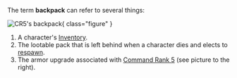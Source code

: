 The term **backpack** can refer to several things:

![ CR5's
[backpack](Backpack.md)](../images/NCBackpack2.jpg){ class="figure" }

1. A character's [Inventory](Inventory.md).
2. The lootable pack that is left behind when a character dies and elects to
   [respawn](Respawn.md).
3. The armor upgrade associated with
   [Command Rank 5](Command_Rank.md#Command_Rank_5_CR5) (see picture to the
   right).
